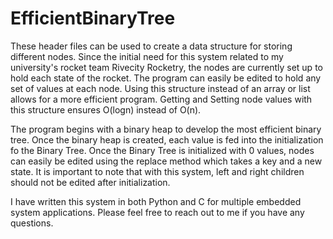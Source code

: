 # EfficientBinaryTree

These header files can be used to create a data structure for storing different nodes.  Since the initial need for this system related to my university's rocket team Rivecity Rocketry, the nodes are currently set up to hold each state of the rocket.  The program can easily be edited to hold any set of values at each node.  Using this structure instead of an array or list allows for a more efficient program.  Getting and Setting node values with this structure ensures O(logn) instead of O(n).

The program begins with a binary heap to develop the most efficient binary tree.  Once the binary heap is created, each value is fed into the initialization fo the Binary Tree.  Once the Binary Tree is initialized with 0 values, nodes can easily be edited using the replace method which takes a key and a new state.  It is important to note that with this system, left and right children should not be edited after initialization.

I have written this system in both Python and C for multiple embedded system applications.  Please feel free to reach out to me if you have any questions.
